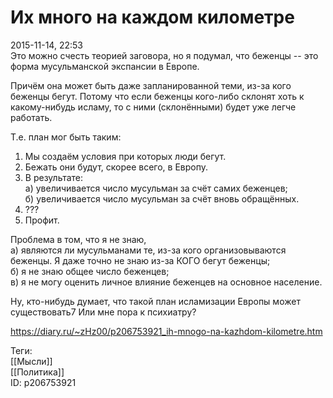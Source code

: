 Их много на каждом километре
=============================

   
 2015-11-14, 22:53   
  Это можно счесть теорией заговора, но я подумал, что беженцы -- это форма мусульманской экспансии в Европе.   
   
 Причём она может быть даже запланированной теми, из-за кого беженцы бегут. Потому что если беженцы кого-либо склонят хоть к какому-нибудь исламу, то с ними (склонёнными) будет уже легче работать.   
   
 Т.е. план мог быть таким:   
 1. Мы создаём условия при которых люди бегут.   
 2. Бежать они будут, скорее всего, в Европу.   
 3. В результате:   
 а) увеличивается число мусульман за счёт самих беженцев;   
 б) увеличивается число мусульман за счёт вновь обращённых.   
 4. ???   
 5. Профит.   
   
 Проблема в том, что я не знаю,   
 а) являются ли мусульманами те, из-за кого организовываются беженцы. Я даже точно не знаю из-за КОГО бегут беженцы;   
 б) я не знаю общее число беженцев;   
 в) я не могу оценить личное влияние беженцев на основное население.   
   
 Ну, кто-нибудь думает, что такой план исламизации Европы может существовать7 Или мне пора к психиатру?   
    
 <https://diary.ru/~zHz00/p206753921_ih-mnogo-na-kazhdom-kilometre.htm>   
   
 Теги:   
 [[Мысли]]   
 [[Политика]]   
 ID: p206753921